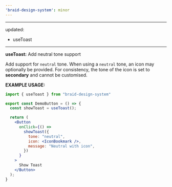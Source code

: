 ```yaml
---
'braid-design-system': minor
---
```


---
updated:
  - useToast
---

**useToast:** Add neutral tone support

Add support for `neutral` tone. When using a `neutral` tone, an icon may optionally be provided. For consistency, the tone of the icon is set to **secondary** and cannot be customised.

**EXAMPLE USAGE:**
```jsx
import { useToast } from "braid-design-system"

export const DemoButton = () => {
  const showToast = useToast();

  return (
    <Button
      onClick={() =>
        showToast({
          tone: "neutral",
          icon: <IconBookmark />,
          message: "Neutral with icon",
        })
      }
    >
      Show Toast
    </Button>
  );
}
```
